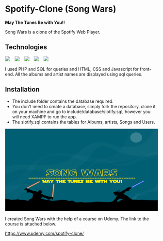 # Spotify-Clone (Song Wars)

<b>May The Tunes Be with You!!</b>

Song Wars is a clone of the Spotify Web Player.

## Technologies

<p float="left">
    <img src="https://simpleicons.org/icons/javascript.svg" width="45px">&nbsp&nbsp&nbsp
    <img src="https://simpleicons.org/icons/css3.svg" width="45px">&nbsp&nbsp&nbsp
    <img src="https://simpleicons.org/icons/php.svg" width="45px">&nbsp&nbsp&nbsp
    <img src="https://simpleicons.org/icons/mysql.svg" width="45px">&nbsp&nbsp&nbsp
    <img src="https://simpleicons.org/icons/html5.svg" width="45px">&nbsp&nbsp&nbsp
</p>

I used PHP and SQL for queries and HTML, CSS and Javascript for front-end. All the albums and artist names are displayed using sql queries.

## Installation

- The include folder contains the database required. 
- You don't need to create a database, simply fork the repository, clone it on your machine and go to include/database/slotify.sql, however you will need XAMPP to run the app. 
- The slotify.sql contains the tables for Albums, artists, Songs and Users.

<img src="https://github.com/JaiParakh/Spotify-Clone/blob/master/assets/images/bg.jpg">

I created Song Wars with the help of a course on Udemy. The link to the course is attached below.

https://www.udemy.com/spotify-clone/
